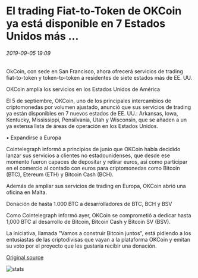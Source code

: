 # El trading Fiat-to-Token de OKCoin ya está disponible en 7 Estados Unidos más ...

###### 2019-09-05 19:09

OkCoin, con sede en San Francisco, ahora ofrecerá servicios de trading fiat-to-token y token-to-token a residentes de siete estados más de EE. UU.

OKCoin amplía los servicios en los Estados Unidos de América

El 5 de septiembre, OKCoin, uno de los principales intercambios de criptomonedas por volumen ajustado, anunció que sus servicios de trading ya están disponibles en 7 nuevos estados de EE. UU.: Arkansas, Iowa, Kentucky, Mississippi, Pensilvania, Utah y Wisconsin, que se añaden a un ya extensa lista de áreas de operación en los Estados Unidos.

• Expandirse a Europa

Cointelegraph informó a principios de junio que OKCoin había decidido lanzar sus servicios a clientes no estadounidenses, que desde ese momento fueron capaces de depositar y retirar euros, así como participar en el comercio al contado con euros para criptomonedas como Bitcoin (BTC), Etereum (ETH) y Bitcoin Cash (BCH).

Además de ampliar sus servicios de trading en Europa, OKCoin abrió una oficina en Malta.

Donación de hasta 1.000 BTC a desarrolladores de BTC, BCH y BSV

Como Cointelegraph informó ayer, OKCoin se comprometió a dedicar hasta 1,000 BTC al desarrollo de Bitcoin, Bitcoin Cash y Bitcoin SV (BSV).

La iniciativa, llamada "Vamos a construir Bitcoin juntos", está pidiendo a los entusiastas de las criptodivisas que vayan a la plataforma OKCoin y emitan su voto por el proyecto que les gustaría recibir una donación.

[Original source](https://cointelegraph.com/news/okcoins-fiat-to-token-trading-now-available-in-7-more-us-states)

![stats](https://c.statcounter.com/11760860/0/a89fa40b/1/ "stats")